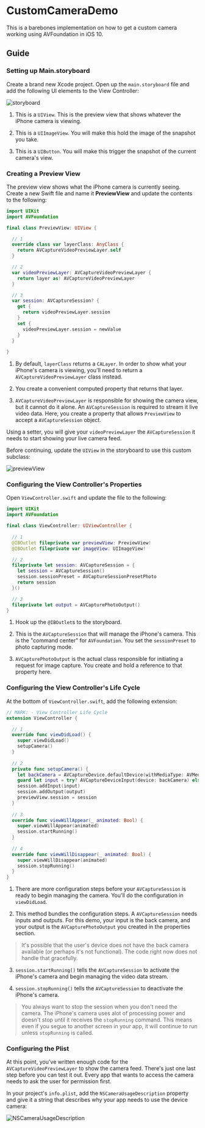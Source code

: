 # CustomCameraDemo

This is a barebones implementation on how to get a custom camera working using AVFoundation in iOS 10.

## Guide

### Setting up Main.storyboard

Create a brand new Xcode project. Open up the `main.storyboard` file and add the following UI elements to the View Controller:

![storyboard](/images/storyboard.png)

1. This is a `UIView`. This is the preview view that shows whatever the iPhone camera is viewing.

2. This is a `UIImageView`. You will make this hold the image of the snapshot you take.

3. This is a `UIButton`. You will make this trigger the snapshot of the current camera's view.

### Creating a Preview View

The preview view shows what the iPhone camera is currently seeing. Create a new Swift file and name it **PreviewView** and update the contents to the following:

```swift
import UIKit
import AVFoundation

final class PreviewView: UIView {

  // 1
  override class var layerClass: AnyClass {
    return AVCaptureVideoPreviewLayer.self
  }

  // 2
  var videoPreviewLayer: AVCaptureVideoPreviewLayer {
    return layer as! AVCaptureVideoPreviewLayer
  }

  // 3
  var session: AVCaptureSession? {
    get {
      return videoPreviewLayer.session
    }
    set {
      videoPreviewLayer.session = newValue
    }
  }
  
}
```

1. By default, `layerClass` returns a `CALayer`. In order to show what your iPhone's camera is viewing, you'll need to return a `AVCaptureVideoPreviewLayer` class instead. 

2. You create a convenient computed property that returns that layer. 

3. `AVCaptureVideoPreviewLayer` is responsible for showing the camera view, but it cannot do it alone. An `AVCaptureSession` is required to stream it live video data. Here, you create a property that allows `PreviewView` to accept a `AVCaptureSession` object.

Using a setter, you will give your `videoPreviewLayer` the `AVCaptureSession` it needs to start showing your live camera feed.

Before continuing, update the `UIView` in the storyboard to use this custom subclass:

![previewView](/images/previewView.png)

### Configuring the View Controller's Properties

Open `ViewController.swift` and update the file to the following:

```swift
import UIKit
import AVFoundation

final class ViewController: UIViewController {
  
  // 1
  @IBOutlet fileprivate var previewView: PreviewView!
  @IBOutlet fileprivate var imageView: UIImageView! 

  // 2
  fileprivate let session: AVCaptureSession = {
  	let session = AVCaptureSession()
  	session.sessionPreset = AVCaptureSessionPresetPhoto
  	return session
  }()

  // 3
  fileprivate let output = AVCapturePhotoOutput()
}
```

1. Hook up the `@IBOutlet`s to the storyboard.

2. This is the `AVCaptureSession` that will manage the iPhone's camera. This is the "command center" for `AVFoundation`. You set the `sessionPreset` to photo capturing mode. 

3. `AVCapturePhotoOutput` is the actual class responsible for initiating a request for image capture. You create and hold a reference to that property here.

### Configuring the View Controller's Life Cycle

At the bottom of `ViewController.swift`, add the following extension:

```swift
// MARK: - View Controller Life Cycle
extension ViewController {

  // 1
  override func viewDidLoad() {
    super.viewDidLoad()
    setupCamera()
  }
  
  // 2
  private func setupCamera() {
    let backCamera = AVCaptureDevice.defaultDevice(withMediaType: AVMediaTypeVideo)
    guard let input = try? AVCaptureDeviceInput(device: backCamera) else { fatalError("back camera not available.") }
    session.addInput(input)
    session.addOutput(output)
    previewView.session = session
  }
  
  // 3
  override func viewWillAppear(_ animated: Bool) {
    super.viewWillAppear(animated)
    session.startRunning()
  }
  
  // 4
  override func viewWillDisappear(_ animated: Bool) {
    super.viewWillDisappear(animated)
    session.stopRunning()
  }
}
```

1. There are more configuration steps before your `AVCaptureSession` is ready to begin managing the camera. You'll do the configuration in `viewDidLoad`.

2. This method bundles the configuration steps. A `AVCaptureSession` needs inputs and outputs. For this demo, your input is the back camera, and your output is the `AVCapturePhotoOutput` you created in the properties section.

> It's possible that the user's device does not have the back camera available (or perhaps it's not functional). The code right now does not handle that gracefully. 

3. `session.startRunning()` tells the `AVCaptureSession` to activate the iPhone's camera and begin managing the video data stream.

4. `session.stopRunning()` tells the `AVCaptureSession` to deactivate the iPhone's camera.

> You always want to stop the session when you don't need the camera. The iPhone's camera uses alot of processing power and doesn't stop until it receives the `stopRunning` command. This means even if you segue to another screen in your app, it will continue to run unless `stopRunning` is called.

### Configuring the Plist

At this point, you've written enough code for the `AVCaptureVideoPreviewLayer` to show the camera feed. There's just one last step before you can test it out. Every app that wants to access the camera needs to ask the user for permission first. 

In your project's `info.plist`, add the `NSCameraUsageDescription` property and give it a string that describes why your app needs to use the device camera:

![NSCameraUsageDescription](images/cameraUsage.png)


